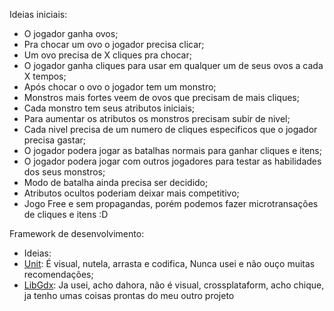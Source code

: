 Ideias iniciais:
- O jogador ganha ovos;
- Pra chocar um ovo o jogador precisa clicar;
- Um ovo precisa de X cliques pra chocar;
- O jogador ganha cliques para usar em qualquer um de seus ovos a cada X tempos;
- Após chocar o ovo o jogador tem um monstro;
- Monstros mais fortes veem de ovos que precisam de mais cliques;
- Cada monstro tem seus atributos iniciais;
- Para aumentar os atributos os monstros precisam subir de nivel;
- Cada nivel precisa de um numero de cliques especificos que o jogador precisa gastar;
- O jogador podera jogar as batalhas normais para ganhar cliques e itens;
- O jogador podera jogar com outros jogadores para testar as habilidades dos seus monstros;
- Modo de batalha ainda precisa ser decidido;
- Atributos ocultos poderiam deixar mais competitivo;
- Jogo Free e sem propagandas, porém podemos fazer microtransações de cliques e itens :D

Framework de desenvolvimento:
- Ideias:
- [Unit](https://unity3d.com/pt): É visual, nutela, arrasta e codifica, Nunca usei e não ouço muitas recomendações;	
- [LibGdx](https://libgdx.badlogicgames.com/): Ja usei, acho dahora, não é visual, crossplataform, acho chique, ja tenho umas coisas prontas do meu outro projeto 